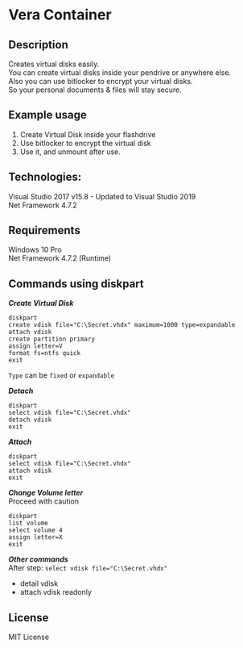 # Vera Container
## Description
Creates virtual disks easily.  
You can create virtual disks inside your pendrive or anywhere else.  
Also you can use bitlocker to encrypt your virtual disks.  
So your personal documents & files will stay secure.

## Example usage
1. Create Virtual Disk inside your flashdrive
2. Use bitlocker to encrypt the virtual disk
3. Use it, and unmount after use.

## Technologies:
Visual Studio 2017 v15.8 - Updated to Visual Studio 2019  
Net Framework 4.7.2  

## Requirements
Windows 10 Pro  
Net Framework 4.7.2 (Runtime)

## Commands using diskpart
***Create Virtual Disk***
```
diskpart
create vdisk file="C:\Secret.vhdx" maximum=1000 type=expandable
attach vdisk
create partition primary
assign letter=V
format fs=ntfs quick
exit
```
`Type` can be `fixed` or `expandable`

***Detach***
```
diskpart
select vdisk file="C:\Secret.vhdx"
detach vdisk
exit
```

***Attach***
```
diskpart
select vdisk file="C:\Secret.vhdx"
attach vdisk
exit
```

***Change Volume letter***  
Proceed with caution
```
diskpart
list volume
select volume 4
assign letter=X
exit
```
***Other commands***  
After step: `select vdisk file="C:\Secret.vhdx"`
* detail vdisk
* attach vdisk readonly

## License
MIT License
